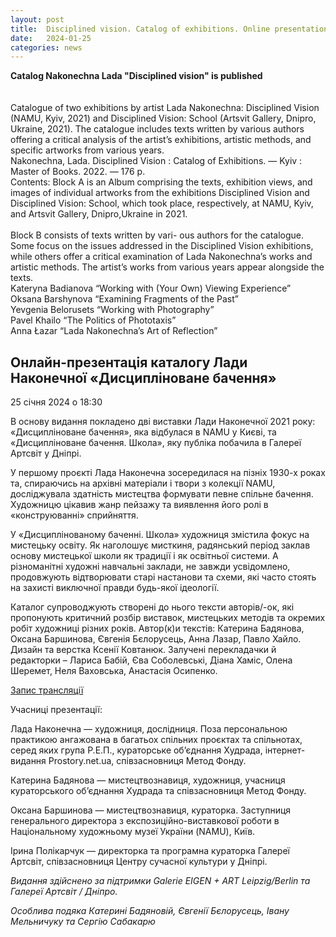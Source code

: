 ```yaml
---
layout: post
title:  Disciplined vision. Catalog of exhibitions. Online presentation
date:   2024-01-25
categories: news
---
```


<section markdown="1" class="EN">

**Сatalog Nakonechna Lada "Disciplined vision" is published** <br>
<br>
<br>
Catalogue of two exhibitions by artist Lada Nakonechna: Disciplined Vision (NAMU, Kyiv, 2021) and Disciplined Vision: School (Artsvit Gallery, Dnipro, Ukraine, 2021). 
The catalogue includes texts written by various authors offering a critical analysis of the artist’s exhibitions, artistic methods, and specific artworks from various years.
<br>
Nakonechna, Lada. Disciplined Vision : Catalog of Exhibitions. — Kyiv : Master of Books. 2022. — 176 p.
<br>
Contents:
Block A is an Album comprising the texts, exhibition views, and images of individual artworks from the exhibitions Disciplined Vision and Disciplined Vision: School, which took place, respectively, at NAMU, Kyiv, and Artsvit Gallery, Dnipro,Ukraine in 2021.
<br>
<br>
Block B consists of texts written by vari- ous authors for the catalogue. Some focus on the issues addressed in the Disciplined Vision exhibitions, while others offer
a critical examination of Lada Nakonechna’s works and artistic methods. The artist’s works from various years appear alongside the texts.
<br>
Kateryna Badianova “Working with (Your Own) Viewing Experience”
<br>
Oksana Barshynova “Examining Fragments of the Past” 
<br>
Yevgenia Belorusets “Working with Photography” 
<br>
Pavel Khailo “The Politics of Phototaxis” 
<br>
Anna Łazar “Lada Nakonechna’s Art of Reflection”

</section>

<section markdown="1" class="UKR">

## Онлайн-презентація каталогу Лади Наконечної «Дисципліноване бачення» ##
25 січня 2024 о 18:30

В основу видання покладено дві виставки Лади Наконечної 2021 року: «Дисципліноване бачення», яка відбулася в NAMU у Києві, та «Дисципліноване бачення. Школа», яку публіка побачила в Галереї Артсвіт у Дніпрі.

У першому проєкті Лада Наконечна зосередилася на пізніх 1930-х роках та, спираючись на архівні матеріали і твори з колекції NAMU, досліджувала здатність мистецтва формувати певне спільне бачення. Художницю цікавив жанр пейзажу та виявлення його ролі в «конструюванні» сприйняття.

У «Дисциплінованому баченні. Школа» художниця змістила фокус на мистецьку освіту. Як наголошує мисткиня, радянський період заклав основу мистецької школи як традиції і як освітньої системи. А різноманітні художні навчальні заклади, не завжди усвідомлено, продовжують відтворювати старі настанови та схеми, які часто стоять на захисті виключної правди будь-якої ідеології.

Каталог супроводжують створені до нього тексти авторів/-ок, які пропонують критичний розбір виставок, мистецьких методів та окремих робіт художниці різних років. Автор(к)и текстів: Катерина Бадянова, Оксана Баршинова, Євгенія Бєлорусець, Анна Лазар, Павло Хайло. Дизайн та верстка Ксенії Ковтанюк. Залучені перекладачки й редакторки – Лариса Бабій, Єва Соболевські, Діана Хаміс, Олена Шеремет, Неля Ваховська, Анастасія Осипенко.

[Запис трансляції](https://vimeo.com/831854921/873a52331e)

Учасниці презентації:

Лада Наконечна — художниця, дослідниця. Поза персональною практикою ангажована в багатьох спільних проєктах та спільнотах, серед яких група Р.Е.П., кураторське об’єднання Худрада, інтернет-видання Prostory.net.ua, співзасновниця Метод Фонду.

Катерина Бадянова — мистецтвознавиця, художниця, учасниця кураторського об’єднання Худрада та співзасновниця Метод Фонду.

Оксана Баршинова — мистецтвознавиця, кураторка. Заступниця генерального директора з експозиційно-виставкової роботи в Національному художньому музеї України (NAMU), Київ.

Ірина Полікарчук — директорка та програмна кураторка Галереї Артсвіт, співзасновниця Центру сучасної культури у Дніпрі.

*Видання здійснено за підтримки Galerie EIGEN + ART Leipzig/Berlin та Галереї Артсвіт / Дніпро.*

*Особлива подяка Катерині Бадяновій, Євгенії Бєлорусець, Івану Мельничуку та Сергію Сабакарю*
</section>
